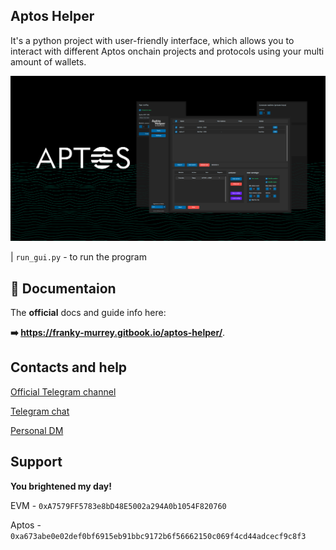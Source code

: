 ## Aptos Helper

It's a python project with user-friendly interface, which allows you to interact with different Aptos onchain projects and protocols using your multi amount of wallets.

![](gui/images/post.png)


| `run_gui.py` - to run the program



## 📘 Documentaion

The **official** docs and guide info here:

**➡️ https://franky-murrey.gitbook.io/aptos-helper/**.

## Contacts and help

[Official Telegram channel](https://t.me/frank_murrey)

[Telegram chat](https://t.me/+e0uxgVUZPHo4Mzcy)

[Personal DM](https://t.me/shnubjack)

## Support

**You brightened my day!**

EVM - `0xA7579FF5783e8bD48E5002a294A0b1054F820760`

Aptos - `0xa673abe0e02def0bf6915eb91bbc9172b6f56662150c069f4cd44adcecf9c8f3`
